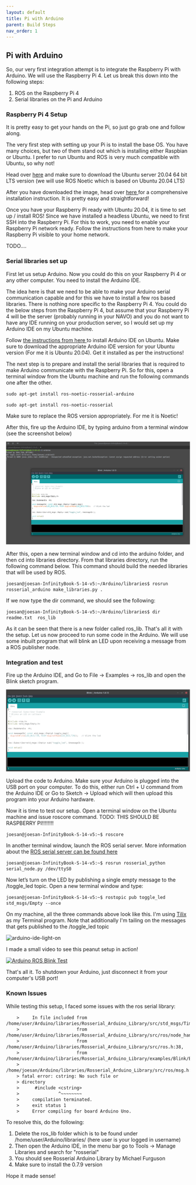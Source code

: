 ```yaml
---
layout: default
title: Pi with Arduino
parent: Build Steps
nav_order: 1
---
```


## Pi with Arduino

So, our very first integration attempt is to integrate the Raspberry Pi with Arduino. We will use the Raspberry Pi 4. Let us break this down into the following steps:

1. ROS on the Raspberry Pi 4
2. Serial libraries on the Pi and Arduino

### Raspberry Pi 4 Setup

It is pretty easy to get your hands on the Pi, so just go grab one and follow along. 

The very first step with setting up your Pi is to install the base OS. You have many choices, but two of them stand out which is installing either Raspbian or Ubuntu. I prefer to run Ubuntu and ROS is very much compatible with Ubuntu, so why not!

Head over <a href="https://ubuntu.com/download/raspberry-pi" target="_blanl">here</a> and make sure to download the Ubuntu server 20.04 64 bit LTS version (we will use ROS Noetic which is based on Ubuntu 20.04 LTS)

After you have downloaded the image, head over <a href="https://ubuntu.com/tutorials/how-to-install-ubuntu-on-your-raspberry-pi#1-overview" target="_blank">here </a> for a comprehensive installation instruction. It is pretty easy and straightforward!

Once you have your Raspberry Pi ready with Ubuntu 20.04, it is time to set up / install ROS! Since we have installed a headless Ubuntu, we need to first SSH into the Raspberry Pi. For this to work, you need to enable your Raspberry Pi network ready. Follow the instructions from here to make your Raspberry Pi visible to your home network.



TODO....


### Serial libraries set up

First let us setup Arduino. Now you could do this on your Raspberry Pi 4 or any other computer. You need to install the Arduino IDE.

The idea here is that we need to be able to make your Arduino serial communication capable and for this we have to install a few ros based libraries. There is nothing nore specific to the Raspberry Pi 4. You could do the below steps from the Raspberry Pi 4, but assume that your Raspberry Pi 4 will be the server (probably running in your NAVO) and you do not want to have any IDE running on your production server, so I would set up my Arduino IDE on my Ubuntu machine.

Follow <a href="https://ubuntu.com/tutorials/install-the-arduino-ide#1-overview" target="_blank"> the instructions from here </a> to install Arduino IDE on Ubuntu. Make sure to download the appropriate Arduino IDE version for your Ubuntu version (For me it is Ubuntu 20.04). Get it installed as per the instructions!

The next step is to prepare and install the serial libraries that is required to make Arduino communicate with the Raspberry Pi. So for this, open a terminal window from the Ubuntu machine and run the following commands one after the other.


```
sudo apt-get install ros-noetic-rosserial-arduino
```

```
sudo apt-get install ros-noetic-rosserial
```

Make sure to replace the ROS version appropriately. For me it is Noetic!

After this, fire up the Arduino IDE, by typing arduino from a terminal window (see the screenshot below)

![arduino-ide-ubuntu](../assets/images/arduino-ide-ubuntu.png)

After this, open a new terminal window and cd into the arduino folder, and then cd into libraries directory. From that libraries directory, run the following command below. This command should build the needed libraries that will be used by ROS.


```
joesan@joesan-InfinityBook-S-14-v5:~/Arduino/libraries$ rosrun rosserial_arduino make_libraries.py .
```

If we now type the dir command, we should see the following:


```
joesan@joesan-InfinityBook-S-14-v5:~/Arduino/libraries$ dir
readme.txt  ros_lib
```

As it can be seen that there is a new folder called ros_lib. That's all it with the setup. Let us now proceed to run some code in the Arduino. We will use some inbuilt program that will blink an LED upon receiving a message from a ROS publisher node.


### Integration and test

Fire up the Arduino IDE, and Go to File -> Examples -> ros_lib and open the Blink sketch program.

![arduino-ide-blink](../assets/images/arduino-ide-blink.png)

Upload the code to Arduino. Make sure your Arduino is plugged into the USB port on your computer. To do this, either run Ctrl + U command from the Arduino IDE or Go to Sketch -> Upload which will then upload this program into your Arduino hardware.

Now it is time to test our setup. Open a terminal window on the Ubuntu machine and issue roscore command. TODO: THIS SHOULD BE RASPBERRY PI!!!!!!!!

```
joesan@joesan-InfinityBook-S-14-v5:~$ roscore
```

In another terminal window, launch the ROS serial server. More information about the <a href="http://wiki.ros.org/rosserial_python#serial_node.py" target="_blank">ROS serial server can be found here</a>

```
joesan@joesan-InfinityBook-S-14-v5:~$ rosrun rosserial_python serial_node.py /dev/ttyS0
```

Now let’s turn on the LED by publishing a single empty message to the /toggle_led topic. Open a new terminal window and type:

```
joesan@joesan-InfinityBook-S-14-v5:~$ rostopic pub toggle_led std_msgs/Empty --once
```

On my machine, all the three commands above look like this. I'm using <a href="https://gnunn1.github.io/tilix-web/" target="_blank"> Tilix </a> as my Terminal program. Note that additionally I'm tailing on the messages that gets published to the /toggle_led topic

![arduino-ide-light-on](../assets/images/arduino-ros-blink-test.png)

I made a small video to see this peanut setup in action!

[![Arduino ROS Blink Test](http://img.youtube.com/vi/n3X2y9Kdcgo/0.jpg)](http://www.youtube.com/watch?v=n3X2y9Kdcgo&feature=youtu.be "Arduino with ROS LED Blink Test")


That's all it. To shutdown your Arduino, just disconnect it from your computer's USB port!

### Known Issues

While testing this setup, I faced some issues with the ros serial library:


```
    >     In file included from /home/user/Arduino/libraries/Rosserial_Arduino_Library/src/std_msgs/Time.h:7:0,
    >                      from /home/user/Arduino/libraries/Rosserial_Arduino_Library/src/ros/node_handle.h:40,
    >                      from /home/user/Arduino/libraries/Rosserial_Arduino_Library/src/ros.h:38,
    >                      from /home/user/Arduino/libraries/Rosserial_Arduino_Library/examples/Blink/Blink.pde:6:
    >     /home/joesan/Arduino/libraries/Rosserial_Arduino_Library/src/ros/msg.h:40:10:
    > fatal error: cstring: No such file or
    > directory
    >      #include <cstring>
    >               ^~~~~~~~~
    >     compilation terminated.
    >     exit status 1
    >     Error compiling for board Arduino Uno.

```

To resolve this, do the following:

1. Delete the ros_lib folder which is to be found under /home/user/Arduino/libraries/ (here user is your logged in username)
2. Then open the Arduino IDE, in the menu bar go to Tools -> Manage Libraries and search for "rosserial"
3. You should see Rosserial Arduino Library by Michael Furguson
4. Make sure to install the 0.7.9 version

Hope it made sense!